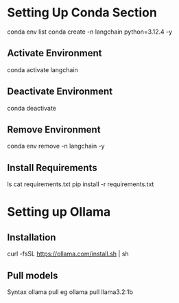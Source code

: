 # Setting Up Conda Section

conda env list
conda create -n langchain python=3.12.4 -y
## Activate Environment
conda activate langchain

## Deactivate Environment
conda deactivate

## Remove Environment
conda env remove -n langchain -y

## Install Requirements
ls
cat requirements.txt
pip install -r requirements.txt

# Setting up Ollama

## Installation

curl -fsSL https://ollama.com/install.sh | sh

## Pull models
Syntax ollama pull <modelname>
eg ollama pull llama3.2:1b